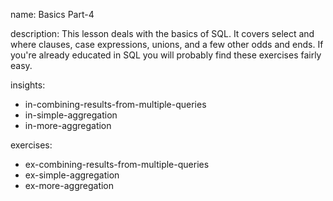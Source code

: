 name: Basics Part-4

description: This lesson deals with the basics of SQL. It covers select and where clauses, case expressions, unions, and a few other odds and ends. If you're already educated in SQL you will probably find these exercises fairly easy.

insights:
  - in-combining-results-from-multiple-queries
  - in-simple-aggregation
  - in-more-aggregation

exercises:
  - ex-combining-results-from-multiple-queries
  - ex-simple-aggregation
  - ex-more-aggregation

  